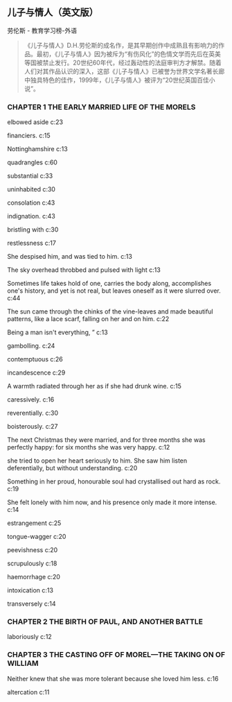 ## 儿子与情人（英文版）

劳伦斯  -  教育学习榜-外语

> 《儿子与情人》D.H.劳伦斯的成名作，是其早期创作中成熟且有影响力的作品。最初，《儿子与情人》因为被斥为“有伤风化”的色情文学而先后在英美等国被禁止发行。20世纪60年代，经过轰动性的法庭审判方才解禁。随着人们对其作品认识的深入，这部《儿子与情人》已被誉为世界文学名著长廊中独具特色的佳作，1999年，《儿子与情人》被评为“20世纪英国百佳小说”。

### CHAPTER 1 THE EARLY MARRIED LIFE OF THE MORELS

elbowed aside c:23

financiers. c:15

Nottinghamshire c:13

quadrangles c:60

substantial c:33

uninhabited c:30

consolation c:43

indignation. c:43

bristling with c:30

restlessness c:17

She despised him, and was tied to him. c:13

The sky overhead throbbed and pulsed with light c:13

Sometimes life takes hold of one, carries the body along, accomplishes one's history, and yet is not real, but leaves oneself as it were slurred over. c:44

The sun came through the chinks of the vine-leaves and made beautiful patterns, like a lace scarf, falling on her and on him. c:22

Being a man isn't everything, ” c:13

gambolling. c:24

contemptuous c:26

incandescence c:29

 A warmth radiated through her as if she had drunk wine. c:15

caressively. c:16

reverentially. c:30

boisterously. c:27

The next Christmas they were married, and for three months she was perfectly happy: for six months she was very happy. c:12

she tried to open her heart seriously to him. She saw him listen deferentially, but without understanding. c:20

Something in her proud, honourable soul had crystallised out hard as rock. c:19

She felt lonely with him now, and his presence only made it more intense. c:14

estrangement c:25

tongue-wagger c:20

peevishness c:20

scrupulously c:18

haemorrhage c:20

intoxication c:13

transversely c:14

### CHAPTER 2 THE BIRTH OF PAUL, AND ANOTHER BATTLE

laboriously c:12

### CHAPTER 3 THE CASTING OFF OF MOREL—THE TAKING ON OF WILLIAM

Neither knew that she was more tolerant because she loved him less. c:16

altercation c:11
